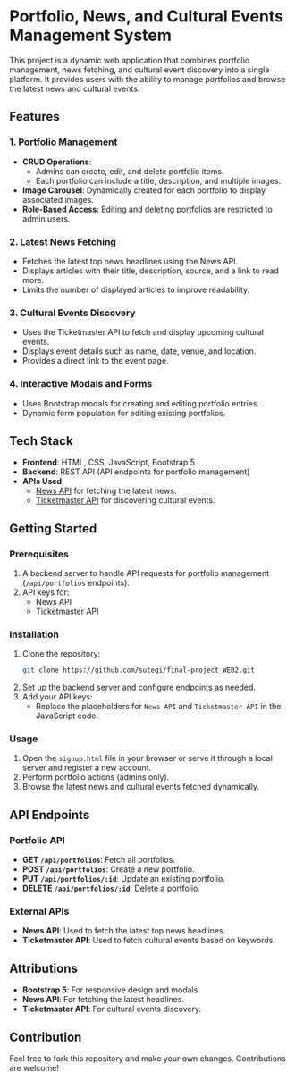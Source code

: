 # Portfolio, News, and Cultural Events Management System

This project is a dynamic web application that combines portfolio management, news fetching, and cultural event discovery into a single platform. It provides users with the ability to manage portfolios and browse the latest news and cultural events. 

## Features

### 1. **Portfolio Management**
- **CRUD Operations**: 
  - Admins can create, edit, and delete portfolio items. 
  - Each portfolio can include a title, description, and multiple images.
- **Image Carousel**: Dynamically created for each portfolio to display associated images.
- **Role-Based Access**: Editing and deleting portfolios are restricted to admin users.

### 2. **Latest News Fetching**
- Fetches the latest top news headlines using the News API.
- Displays articles with their title, description, source, and a link to read more.
- Limits the number of displayed articles to improve readability.

### 3. **Cultural Events Discovery**
- Uses the Ticketmaster API to fetch and display upcoming cultural events.
- Displays event details such as name, date, venue, and location.
- Provides a direct link to the event page.

### 4. **Interactive Modals and Forms**
- Uses Bootstrap modals for creating and editing portfolio entries.
- Dynamic form population for editing existing portfolios.

## Tech Stack
- **Frontend**: HTML, CSS, JavaScript, Bootstrap 5
- **Backend**: REST API (API endpoints for portfolio management)
- **APIs Used**:
  - [News API](https://newsapi.org/) for fetching the latest news.
  - [Ticketmaster API](https://developer.ticketmaster.com/) for discovering cultural events.

## Getting Started

### Prerequisites
1. A backend server to handle API requests for portfolio management (`/api/portfolios` endpoints).
2. API keys for:
   - News API
   - Ticketmaster API

### Installation
1. Clone the repository:
   ```bash
   git clone https://github.com/sutegi/final-project_WEB2.git
   ```
2. Set up the backend server and configure endpoints as needed.
3. Add your API keys:
   - Replace the placeholders for `News API` and `Ticketmaster API` in the JavaScript code.

### Usage
1. Open the `signup.html` file in your browser or serve it through a local server and register a new account.
2. Perform portfolio actions (admins only).
3. Browse the latest news and cultural events fetched dynamically.

## API Endpoints

### Portfolio API
- **GET `/api/portfolios`**: Fetch all portfolios.
- **POST `/api/portfolios`**: Create a new portfolio.
- **PUT `/api/portfolios/:id`**: Update an existing portfolio.
- **DELETE `/api/portfolios/:id`**: Delete a portfolio.

### External APIs
- **News API**: Used to fetch the latest top news headlines.
- **Ticketmaster API**: Used to fetch cultural events based on keywords.

## Attributions
- **Bootstrap 5**: For responsive design and modals.
- **News API**: For fetching the latest headlines.
- **Ticketmaster API**: For cultural events discovery.

## Contribution
Feel free to fork this repository and make your own changes. Contributions are welcome!
